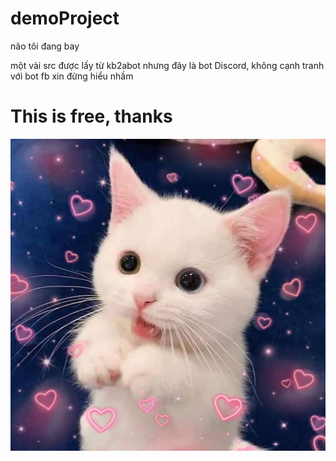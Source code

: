 # demoProject

não tôi đang bay

một vài src được lấy từ kb2abot nhưng đây là bot Discord, không cạnh tranh với bot fb xin đừng hiểu nhầm

# This is free, thanks

<img src = "logo.jpg">